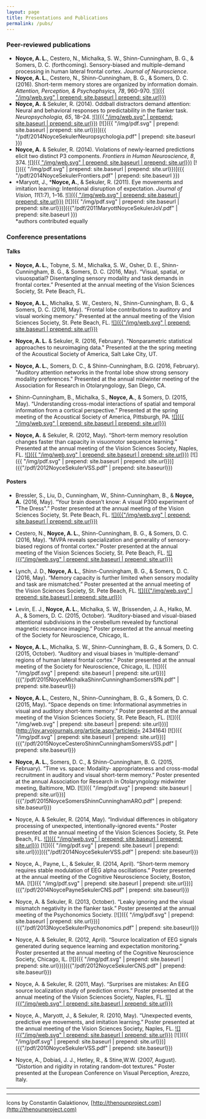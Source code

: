 ```yaml
---
layout: page
title: Presentations and Publications
permalink: /pubs/
---
```


### Peer-reviewed publications

* **Noyce, A. L.**, Cestero, N., Michalka, S. W., Shinn-Cunningham, B. G., & Somers, D. C. (forthcoming). Sensory-biased and multiple-demand processing in human lateral frontal cortex. *Journal of Neuroscience*.
* **Noyce, A. L.**, Cestero, N., Shinn-Cunningham, B. G., & Somers, D. C. (2016). Short-term memory stores are organized by information domain. *Attention, Perception, & Psychophsyics, 78*, 960-970.
[![]({{ "/img/web.svg" | prepend: site.baseurl | prepend: site.url}})](http://link.springer.com/article/10.3758/s13414-015-1056-5)
* **Noyce, A.** & Sekuler, R. (2014). Oddball distractors demand attention: Neural and behavioral responses to predictability in the flanker task. *Neuropsychologia, 65*, 18–24. 
[![]({{ "/img/web.svg" | prepend: site.baseurl | prepend: site.url}})](http://www.sciencedirect.com/science/article/pii/S0028393214003625)
[![]({{ "/img/pdf.svg" | prepend: site.baseurl | prepend: site.url}})]({{ "/pdf/2014NoyceSekulerNeuropsychologia.pdf" | prepend: site.baseurl }})
* **Noyce, A.** & Sekuler, R. (2014). Violations of newly-learned predictions elicit two distinct P3 components. *Frontiers in Human Neuroscience, 8*, 374. 
[![]({{ "/img/web.svg" | prepend: site.baseurl | prepend: site.url}})](http://journal.frontiersin.org/article/10.3389/fnhum.2014.00374/abstract) 
[![]({{ "/img/pdf.svg" | prepend: site.baseurl | prepend: site.url}})]({{ "/pdf/2014NoyceSekulerFrontiers.pdf" | prepend: site.baseurl }})
* \*Maryott, J., \***Noyce, A.**, & Sekuler, R. (2011). Eye movements and imitation learning: Intentional disruption of expectation. *Journal of Vision, 11*(1:7), 1–16. 
[![]({{ "/img/web.svg" | prepend: site.baseurl | prepend: site.url}})](http://jov.arvojournals.org/article.aspx?articleid=2191765) 
[![]({{ "/img/pdf.svg" | prepend: site.baseurl | prepend: site.url}})]({{"/pdf/2011MaryottNoyceSekulerJoV.pdf" | prepend: site.baseurl }}) <br /> *authors contributed equally

### Conference presentations

#### Talks

* **Noyce, A. L.**, Tobyne, S. M., Michalka, S. W., Osher, D. E., Shinn-Cunningham, B. G., & Somers, D. C. (2016, May). “Visual, spatial, or visuospatial? Disentangling sensory modality and task demands in frontal cortex.” Presented at the annual meeting of the Vision Sciences Society, St. Pete Beach, FL.

* **Noyce, A. L.**, Michalka, S. W., Cestero, N., Shinn-Cunningham, B. G., & Somers, D. C. (2016, May). “Frontal lobe contributions to auditory and visual working memory.” Presented at the annual meeting of the Vision Sciences Society, St. Pete Beach, FL. 
[![]({{"/img/web.svg" | prepend: site.baseurl | prepend: site.url}})](http://jov.arvojournals.org/article.aspx?articleid=2550742)

* **Noyce, A. L.** & Sekuler, R. (2016, February). "Nonparametric statistical approaches to neuroimaging data." Presented at the the spring meeting of the Acoustical Society of America, Salt Lake City, UT.

* **Noyce, A. L.**, Somers, D. C., & Shinn-Cunningham, B.G. (2016, February). "Auditory attention networks in the frontal lobe show strong sensory modality preferences." Presented at the annual midwinter meeting of the Association for Research in Otolaryngology, San Diego, CA.

* Shinn-Cunningham, B., Michalka, S., **Noyce, A.**, & Somers, D. (2015, May). “Understanding cross-modal interactions of spatial and temporal information from a cortical perspective.” Presented at the spring meeting of the Acoustical Society of America, Pittsburgh, PA. [![]({{ "/img/web.svg" | prepend: site.baseurl | prepend: site.url}})](http://scitation.aip.org/content/asa/journal/jasa/137/4/10.1121/1.4920623)

* **Noyce, A.** & Sekuler, R. (2012, May). “Short-term memory resolution changes faster than capacity in visuomotor sequence learning.” Presented at the annual meeting of the Vision Sciences Society, Naples, FL. 
[![]({{ "/img/web.svg" | prepend: site.baseurl | prepend: site.url}})](http://jov.arvojournals.org/article.aspx?articleid=2141747) 
[![]({{ "/img/pdf.svg" | prepend: site.baseurl | prepend: site.url}})]({{"/pdf/2012NoyceSekulerVSS.pdf" | prepend: site.baseurl}})

#### Posters

* Bressler, S., Liu, D., Cunningham, W., Shinn-Cunningham, B., & **Noyce, A.** (2016, May). “Your brain doesn’t know: A visual P300 experiment of "The Dress".” Poster presented at the annual meeting of the Vision Sciences Society, St. Pete Beach, FL.
[![]({{"/img/web.svg" | prepend: site.baseurl | prepend: site.url}})](http://jov.arvojournals.org/article.aspx?articleid=2550207)

* Cestero, N., **Noyce, A. L.**, Shinn-Cunningham, B. G., & Somers, D. C. (2016, May). “MVPA reveals specialization and generality of sensory-biased regions of frontal cortex.” Poster presented at the annual meeting of the Vision Sciences Society, St. Pete Beach, FL.
[![]({{"/img/web.svg" | prepend: site.baseurl | prepend: site.url}})](http://jov.arvojournals.org/article.aspx?articleid=2551046)

* Lynch, J. D., **Noyce, A. L.**, Shinn-Cunningham, B. G., & Somers, D. C. (2016, May). “Memory capacity is further limited when sensory modality and task are mismatched.” Poster presented at the annual meeting of the Vision Sciences Society, St. Pete Beach, FL.
[![]({{"/img/web.svg" | prepend: site.baseurl | prepend: site.url}})](http://jov.arvojournals.org/article.aspx?articleid=2551030)

* Levin, E. J., **Noyce, A. L.**, Michalka, S. W., Brissenden, J. A., Halko, M. A., & Somers, D. C. (2015, October). “Auditory-biased and visual-biased attentional subdivisions in the cerebellum revealed by functional magnetic resonance imaging.” Poster presented at the annual meeting of the Society for Neuroscience, Chicago, IL.

* **Noyce, A. L.**, Michalka, S. W., Shinn-Cunningham, B. G., & Somers, D. C. (2015, October). “Auditory and visual biases in ‘multiple-demand’ regions of human lateral frontal cortex.” Poster presented at the annual meeting of the Society for Neuroscience, Chicago, IL.
[![]({{ "/img/pdf.svg" | prepend: site.baseurl | prepend: site.url}})]({{"/pdf/2015NoyceMichalkaShinnCunninghamSomersSfN.pdf" | prepend: site.baseurl}})

* **Noyce, A. L.**, Cestero, N., Shinn-Cunningham, B. G., & Somers, D. C. (2015, May). “Space depends on time: Informational asymmetries in visual and auditory short-term memory.” Poster presented at the annual meeting of the Vision Sciences Society, St. Pete Beach, FL.
[![]({{ "/img/web.svg" | prepend: site.baseurl | prepend: site.url}})](http://jov.arvojournals.org/article.aspx?articleid= 2434164)
[![]({{ "/img/pdf.svg" | prepend: site.baseurl | prepend: site.url}})]({{"/pdf/2015NoyceCesteroShinnCunninghamSomersVSS.pdf" | prepend: site.baseurl}})

* **Noyce, A. L.**, Somers, D. C., & Shinn-Cunningham, B. G. (2015, February). “Time vs. space: Modality- appropriateness and cross-modal recruitment in auditory and visual short-term memory.” Poster presented at the annual Association for Research in Otolaryngology midwinter meeting, Baltimore, MD. 
[![]({{ "/img/pdf.svg" | prepend: site.baseurl | prepend: site.url}})]({{"/pdf/2015NoyceSomersShinnCunninghamARO.pdf" | prepend: site.baseurl}})

* Noyce, A. & Sekuler, R. (2014, May). “Individual differences in obligatory processing of unexpected, intentionally-ignored events.” Poster presented at the annual meeting of the Vision Sciences Society, St. Pete Beach, FL. 
[![]({{ "/img/web.svg" | prepend: site.baseurl | prepend: site.url}})](http://jov.arvojournals.org/article.aspx?articleid=2144931) 
[![]({{ "/img/pdf.svg" | prepend: site.baseurl | prepend: site.url}})]({{"/pdf/2014NoyceSekulerVSS.pdf" | prepend: site.baseurl}})

* Noyce, A., Payne, L., & Sekuler, R. (2014, April). “Short-term memory requires stable modulation of EEG alpha oscillations.” Poster presented at the annual meeting of the Cognitive Neuroscience Society, Boston, MA. 
[![]({{ "/img/pdf.svg" | prepend: site.baseurl | prepend: site.url}})]({{"/pdf/2014NoycePayneSekulerCNS.pdf" | prepend: site.baseurl}})

* Noyce, A. & Sekuler, R. (2013, October). “Leaky ignoring and the visual mismatch negativity in the flanker task.” Poster presented at the annual meeting of the Psychonomics Society.
[![]({{ "/img/pdf.svg" | prepend: site.baseurl | prepend: site.url}})]({{"/pdf/2013NoyceSekulerPsychonomics.pdf" | prepend: site.baseurl}})

* Noyce, A. & Sekuler, R. (2012, April). “Source localization of EEG signals generated during sequence learning and expectation monitoring.” Poster presented at the annual meeting of the Cognitive Neuroscience Society, Chicago, IL.
[![]({{ "/img/pdf.svg" | prepend: site.baseurl | prepend: site.url}})]({{"/pdf/2012NoyceSekulerCNS.pdf" | prepend: site.baseurl}})

* Noyce, A. & Sekuler, R. (2011, May). “Surprises are mistakes: An EEG source localization study of prediction errors.” Poster presented at the annual meeting of the Vision Sciences Society, Naples, FL.
[![]({{"/img/web.svg" | prepend: site.baseurl | prepend: site.url}})](http://jov.arvojournals.org/article.aspx?articleid=2139665)

* Noyce, A., Maryott, J., & Sekuler, R. (2010, May). “Unexpected events, predictive eye movements, and imitation learning.” Poster presented at the annual meeting of the Vision Sciences Society, Naples, FL.
[![]({{"/img/web.svg" | prepend: site.baseurl | prepend: site.url}})](http://jov.arvojournals.org/article.aspx?articleid=2138886)
[![]({{ "/img/pdf.svg" | prepend: site.baseurl | prepend: site.url}})]({{"/pdf/2010NoyceSekulerVSS.pdf" | prepend: site.baseurl}})

* Noyce, A., Dobiaś, J. J., Hetley, R., & Stine,W.W. (2007, August). “Distortion and rigidity in rotating random-dot textures.” Poster presented at the European Conference on Visual Perception, Arezzo, Italy.

<!-- 
#### Presentations at small workshops

* Noyce, A. L. (2016, February). “Brain networks for audiovisual perception, attention, and learning.” Presented at the Network for the Science of Learning Awardees Meeting, Washington, DC.

* Noyce, A. L., Shinn-Cunningham, B. G., & Somers, D. C. (2015, June). “Sensory bias and working memory recruitment are multiplexed in human frontal cortex.” Poster presented at NeuroHAM, Boston, MA.

* Noyce, A., Payne, L., & Sekuler, R. (2014, March). “It’s hard to try harder: Improving short-term memory requires stable modulation of EEG alpha oscillations.” Poster presented at the inter-Science of Learning Centers conference, Pittsburgh, PA.

* Noyce, A. & Sekuler, R. (2013, January). “Mistakes and mismatches: What drives learning?” Talk given at the Symposium for Boston-Area Graduate Students in Psychology, Boston, MA.

* Noyce, A. & Sekuler, R. (2011, March). “Unexpected events in visuomotor sequences modify future expectations and activate error-monitoring systems.” Talk given at the inter-Science of Learning Centers conference, Washington, DC.

* Noyce, A. L. & Stine, W. W. (2007, April). “Localized rigidity in animated textured planes viewed through an aperture.” Talk given at the Haslerud Conference, University of New Hampshire, Durham, NH.
 -->

---
---
Icons by Constantin Galaktionov, [http://thenounproject.com](http://thenounproject.com)
